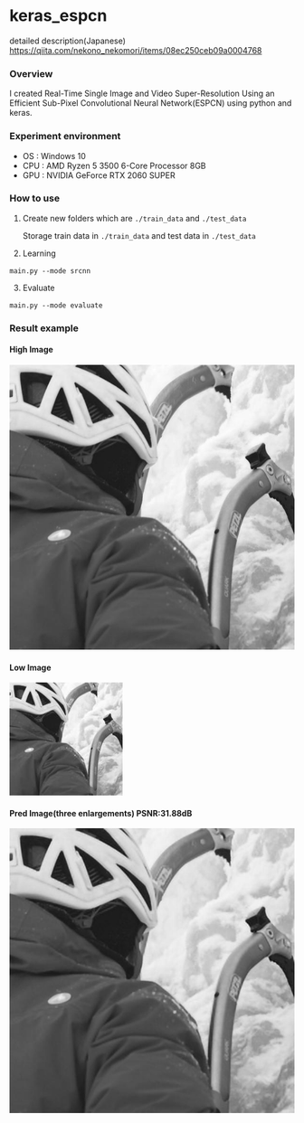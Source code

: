 # keras_espcn
detailed description(Japanese)
https://qiita.com/nekono_nekomori/items/08ec250ceb09a0004768

### Overview
I created Real-Time Single Image and Video Super-Resolution Using an Efficient Sub-Pixel Convolutional Neural Network(ESPCN) using python and keras.

### Experiment environment
- OS : Windows 10
- CPU : AMD Ryzen 5 3500 6-Core Processor 8GB
- GPU : NVIDIA GeForce RTX 2060 SUPER

### How to use
1. Create new folders which are `./train_data` and `./test_data`
   
   Storage train data in `./train_data` and test data in `./test_data`
2. Learning
```
main.py --mode srcnn
```
3. Evaluate
```
main.py --mode evaluate
```
### Result example
#### High Image
![High Image](result_epo_1000/high_0.jpg)

#### Low Image 
![Low Image](result_epo_1000/low_0.jpg)
#### Pred Image(three enlargements) PSNR:31.88dB
![Pred Image](result_epo_1000/pred_0.jpg)

